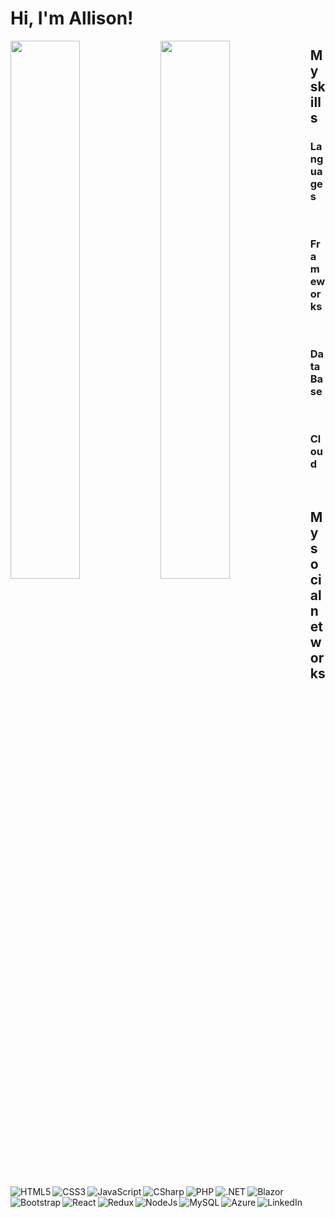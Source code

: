 # Hi, I'm Allison!

<img align="left" width="47%" src="https://github-readme-stats.vercel.app/api?username=allisontaillard&show_icons=true&theme=radical" />
<img align="left" width="47%" src="https://github-readme-stats.vercel.app/api/top-langs/?username=allisontaillard&layout=compact" />

## My skills

### Languages
<img align="left" alt="HTML5" src="https://img.shields.io/badge/html5-%23E34F26.svg?style=for-the-badge&logo=html5&logoColor=white" />
<img align="left" alt="CSS3" src="https://img.shields.io/badge/css3-%231572B6.svg?style=for-the-badge&logo=css3&logoColor=white" />
<img align="left" alt="JavaScript" src="https://img.shields.io/badge/javascript-%23323330.svg?style=for-the-badge&logo=javascript&logoColor=%23F7DF1E" />
<img align="left" alt="CSharp" src="https://img.shields.io/badge/c%23-%23239120.svg?style=for-the-badge&logo=c-sharp&logoColor=white" />
<img align="left" alt="PHP" src="https://img.shields.io/badge/php-%23777BB4.svg?style=for-the-badge&logo=php&logoColor=white" />

<br />

### Frameworks
<img align="left" alt=".NET" src="https://img.shields.io/badge/.NET-5C2D91?style=for-the-badge&logo=.net&logoColor=white" />
<img align="left" alt="Blazor" src="https://img.shields.io/badge/blazor-%235C2D91.svg?style=for-the-badge&logo=blazor&logoColor=white" />
<img align="left" alt="Bootstrap" src="https://img.shields.io/badge/bootstrap-%23563D7C.svg?style=for-the-badge&logo=bootstrap&logoColor=white" />
<img align="left" alt="React" src="https://img.shields.io/badge/react-%2320232a.svg?style=for-the-badge&logo=react&logoColor=%2361DAFB" />
<img align="left" alt="Redux" src="https://img.shields.io/badge/redux-%23593d88.svg?style=for-the-badge&logo=redux&logoColor=white" />
<img align="left" alt="NodeJs" src="https://img.shields.io/badge/node.js-%2343853D.svg?style=for-the-badge&logo=node-dot-js&logoColor=white" />

<br />

### DataBase
<img align="left" alt="MySQL" src="https://img.shields.io/badge/mysql-%2300f.svg?style=for-the-badge&logo=mysql&logoColor=white" />

<br />

### Cloud
<img align="left" alt="Azure" src="https://img.shields.io/badge/azure-%230072C6.svg?style=for-the-badge&logo=microsoftazure&logoColor=white" />

<br />

## My social networks
[<img align="left" alt="LinkedIn" src="https://img.shields.io/badge/linkedin-%230077B5.svg?style=for-the-badge&logo=linkedin&logoColor=white" />](https://www.linkedin.com/in/allison-taillard-6a94521a7/)

